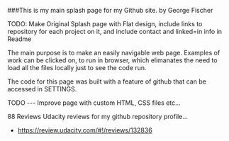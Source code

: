 ###This is my main splash page for my Github site.
by George Fischer

TODO:  Make Original Splash page with Flat design, include links to repository for each project on it, and include contact and linked=in info in Readme

The main purpose is to make an easily navigable web page.
Examples of work can be clicked on, to run in browser, which elimanates the need to load all the files locally just to see the code run.

The code for this page was built with a feature of github that can be accessed in SETTINGS.

TODO --- Improve page with custom HTML, CSS files etc...

88 Reviews
Udacity reviews for my github repository profile...
- https://review.udacity.com/#!/reviews/132836
